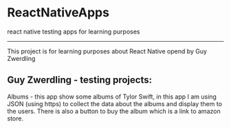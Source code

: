 # ReactNativeApps
react native testing apps for learning purposes 
__________________________________________________

This project is for learning purposes about React Native
opend by Guy Zwerdling


Guy Zwerdling - testing projects:
-----------------------------------------
Albums - this app show some albums of Tylor Swift, in this app I am using JSON (using https) to collect the data about the albums and display them to the users. There is also a button to buy the album which is a link to amazon store.
